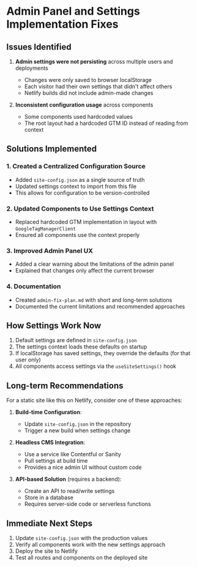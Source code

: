 # Admin Panel and Settings Implementation Fixes

## Issues Identified

1. **Admin settings were not persisting** across multiple users and deployments
   - Changes were only saved to browser localStorage
   - Each visitor had their own settings that didn't affect others
   - Netlify builds did not include admin-made changes

2. **Inconsistent configuration usage** across components
   - Some components used hardcoded values
   - The root layout had a hardcoded GTM ID instead of reading from context

## Solutions Implemented

### 1. Created a Centralized Configuration Source

- Added `site-config.json` as a single source of truth
- Updated settings context to import from this file
- This allows for configuration to be version-controlled

### 2. Updated Components to Use Settings Context

- Replaced hardcoded GTM implementation in layout with `GoogleTagManagerClient`
- Ensured all components use the context properly

### 3. Improved Admin Panel UX

- Added a clear warning about the limitations of the admin panel
- Explained that changes only affect the current browser

### 4. Documentation

- Created `admin-fix-plan.md` with short and long-term solutions
- Documented the current limitations and recommended approaches

## How Settings Work Now

1. Default settings are defined in `site-config.json`
2. The settings context loads these defaults on startup
3. If localStorage has saved settings, they override the defaults (for that user only)
4. All components access settings via the `useSiteSettings()` hook

## Long-term Recommendations

For a static site like this on Netlify, consider one of these approaches:

1. **Build-time Configuration**:
   - Update `site-config.json` in the repository
   - Trigger a new build when settings change

2. **Headless CMS Integration**:
   - Use a service like Contentful or Sanity
   - Pull settings at build time
   - Provides a nice admin UI without custom code

3. **API-based Solution** (requires a backend):
   - Create an API to read/write settings
   - Store in a database
   - Requires server-side code or serverless functions

## Immediate Next Steps

1. Update `site-config.json` with the production values
2. Verify all components work with the new settings approach
3. Deploy the site to Netlify
4. Test all routes and components on the deployed site